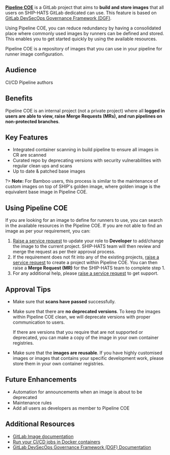 **[Pipeline COE](https://sgts.gitlab-dedicated.com/innersource/projects/sgts-pipelinecoe)** is a GitLab project that aims to **build and store images** that all users on SHIP-HATS GitLab dedicated can use. This feature is based on [GitLab DevSecOps Governance Framework (DGF)](https://gitlab-org.gitlab.io/professional-services-automation/pipelinecoe/pipeline-templates/#/). 

Using Pipeline COE, you can reduce redundancy by having a consolidated place where commonly used images by runners can be defined and stored. This enables you to get started quickly by using the available resources.

Pipeline COE is a repository of images that you can use in your pipeline for runner image configuration.

## Audience

CI/CD Pipeline authors 

## Benefits

Pipeline COE is an internal project (not a private project)  where all **logged in users are able to view, raise Merge Requests (MRs), and run pipelines on non-protected branches**.

## Key Features 


- Integrated container scanning in build pipeline to ensure all images in CR are scanned
- Curated repo by deprecating versions with security vulnerabilities with regular clean ups and scans
- Up to date & patched base images

?> **Note:** For Bamboo users, this process is similar to the maintenance of custom images on top of SHIP's golden image, where golden image is the equivalent base image in Pipeline COE.

## Using Pipeline COE

If you are looking for an image to define for runners to use, you can search in the available resources in the Pipeline COE. If you are not able to find an image as per your requirement, you can:

1. [Raise a service request](https://docs.developer.tech.gov.sg/docs/ship-hats-support/raise-service-request) to update your role to **Developer** to add/change the image to the current project. SHIP-HATS team will then review and merge the request as per their approval process. 
1. If the requirement does not fit into any of the existing projects, [raise a service request](https://docs.developer.tech.gov.sg/docs/ship-hats-support/raise-service-request) to create a project within Pipeline COE. You can then raise a **Merge Request (MR)** for the SHIP-HATS team to complete step 1.
1. For any additional help, please [raise a service request](https://docs.developer.tech.gov.sg/docs/ship-hats-support/raise-service-request) to get support. 


## Approval Tips

- Make sure that **scans have passed** successfully.
- Make sure that there are **no deprecated versions**. To keep the images within Pipeline COE clean, we will deprecate versions with proper communication to users.  
    
    If there are versions that you require that are not supported or deprecated, you can make a copy of the image in your own container registries.

- Make sure that the **images are reusable**. If you have highly customised images or images that contains your specific development work, please store them in your own container registries.

## Future Enhancements

- Automation for announcements when an image is about to be deprecated
- Maintenance rules
- Add all users as developers as member to Pipeline COE

## Additional Resources

- [GitLab Image documentation](https://docs.gitlab.com/ee/ci/yaml/#image)
- [Run your CI/CD jobs in Docker containers](https://docs.gitlab.com/ee/ci/docker/using_docker_images.html)
- [GitLab DevSecOps Governance Framework (DGF) Documentation](https://gitlab-org.gitlab.io/professional-services-automation/pipelinecoe/pipeline-templates/#/)

<!--## Purpose

Using Pipeline COE, you can reduce redundancy by having a consolidated place where commonly used images by runners can be defined and stored. This enables you to get started quickly by using the available resources. 

Pipeline COE is a repository of images that you can include in various stages (For example, `Build.gitlab-ci.yml`) of a project's repository. You can build an end to end pipeline using the [Pipeline Templates](./pipeline-templates-snippet) as shown in the example image below:

![Pipeline COE Build](./images/pipeline-coe-build.png)

-->
